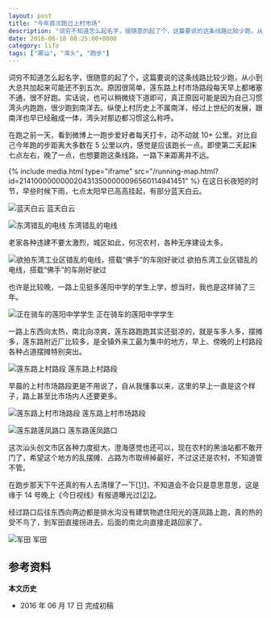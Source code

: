 ```yaml
---
layout: post
title: "今年首次跑过上村市场"
description: "词穷不知道怎么起名字，很随意的起了个，这篇要说的这条线路比较少跑，从小到大总共加起来可能还不到五次。原因很简单，莲东路上村市场路段每天早上都堵塞不通，很不好跑。"
date: 2016-06-18 08:25:00+0800
category: life
tags: ["潮汕", "湾头", "跑步"]
---
```


词穷不知道怎么起名字，很随意的起了个，这篇要说的这条线路比较少跑，从小到大总共加起来可能还不到五次。原因很简单，莲东路上村市场路段每天早上都堵塞不通，很不好跑。实话说，也可以稍微绕下道即可，真正原因可能是因为自己习惯湾头内跑跑，很少跑到南洋去。纵使上村历史上不属南洋，经过上世纪的发展，跟南洋也早已经融成一体，湾头对那边都习惯这么称呼。

在跑之前一天，看到微博上一跑步爱好者每天打卡，动不动就 10+ 公里。对比自己今年跑的步距离大多数在 5 公里以内，感觉是应该跑长一点。即使第二天起床七点左右，晚了一点，也想要跑这条线路，一路下来距离并不远。

{% include media.html type="iframe" src="/running-map.html?id=2141000000000204313500000096560114941451" %}
在这日长夜短的时节，早些时候下雨，七点太阳早已高高挂起，有部分蓝天白云。

![蓝天白云]({{site.IMG_PATH}}/the-first-run-through-shangcun-market-of-2016-01.jpg_640)
蓝天白云

![东湾错乱的电线]({{site.IMG_PATH}}/the-first-run-through-shangcun-market-of-2016-02.jpg_640)
东湾错乱的电线

老家各种违建不要太激烈，城区如此，何况农村，各种无序建设太多。

![欲拍东湾工业区错乱的电线，搭载“佛手”的车刚好驶过]({{site.IMG_PATH}}/the-first-run-through-shangcun-market-of-2016-03.jpg_640)
欲拍东湾工业区错乱的电线，搭载“佛手”的车刚好驶过

也许是比较晚，一路上见挺多莲阳中学的学生上学，想当时，我也是这样骑了三年。

![正在骑车的莲阳中学学生]({{site.IMG_PATH}}/the-first-run-through-shangcun-market-of-2016-04.jpg_640)
正在骑车的莲阳中学学生

一路上东西向太热，南北向凉爽，莲东路跑跑其实还挺凉的，就是车多人多，摆摊多，莲东路附近厂比较多，是全镇外来工最为集中的地方，早上、傍晚的上村路段各种占道摆摊特别突出。

![莲东路上村路段]({{site.IMG_PATH}}/the-first-run-through-shangcun-market-of-2016-05.jpg_640)
莲东路上村路段

早晨的上村市场路段更是不用说了，自从我懂事以来，这里的早上一直是这个样子，路上甚至比市场内人还要更多。

![莲东路上村市场路段]({{site.IMG_PATH}}/the-first-run-through-shangcun-market-of-2016-06.jpg_640)
莲东路上村市场路段

![莲东路莲凤路口]({{site.IMG_PATH}}/the-first-run-through-shangcun-market-of-2016-07.jpg_640)
莲东路莲凤路口

这次汕头创文市区各种力度挺大，澄海感觉也还可以，现在农村的黑油站都不敢开门了，希望这个地方的乱摆摊、占路为市取缔掉最好，不过这还是农村，不知道管不管。

在跑步那天下午还真的有人去清理了一下[[1]][1]，不知道会不会只是意思意思，这是缘于 14 号晚上《今日视线》有报道曝光过[[2]][2]。

经过路口后往东西向两边都是排水沟没有建筑物遮住阳光的莲凤路上跑，真的热的受不鸟了，到军田直接拐进去，后面的南北向直接走路回家了。

![军田]({{site.IMG_PATH}}/the-first-run-through-shangcun-market-of-2016-08.jpg_640)
军田

## 参考资料

[1]: http://mp.weixin.qq.com/s?__biz=MzAwODUxMjI0MA==&mid=2649837964&idx=6&sn=d48f4e4dac1d931b54a7f5364650cbbc "【创文】莲下镇清理整治莲东路占道经营现象"
[2]: http://www.strtv.cn/e/d/2016-6-14/146591188169.shtml "曝光台 2016-06-14"

**本文历史**

* 2016 年 06 月 17 日 完成初稿
